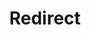 ﻿---
layout: src/layouts/Redirect.astro
title: Redirect
redirect: /docs/security/data-encryption
pubDate:  2023-01-01
navSearch: false
navSitemap: false
navMenu: false
---
